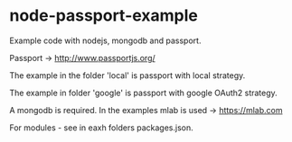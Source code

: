 # node-passport-example

Example code with nodejs, mongodb and passport.


Passport -> http://www.passportjs.org/


The example in the folder 'local' is passport with local strategy.

The example in folder 'google' is passport with google OAuth2 strategy.


A mongodb is required. In the examples mlab is used -> https://mlab.com

For modules - see in eaxh folders packages.json.

